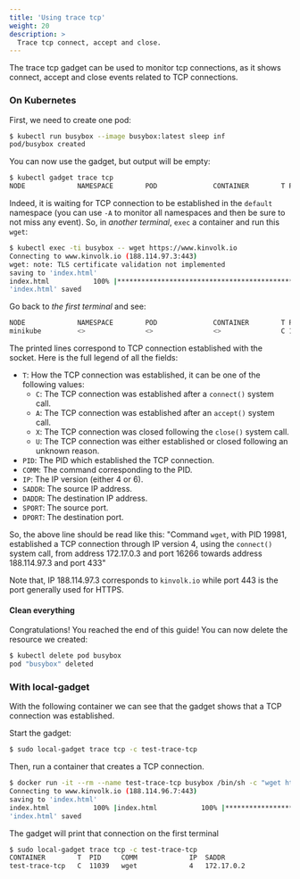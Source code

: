```yaml
---
title: 'Using trace tcp'
weight: 20
description: >
  Trace tcp connect, accept and close.
---
```


The trace tcp gadget can be used to monitor tcp connections, as it shows
connect, accept and close events related to TCP connections.

### On Kubernetes

First, we need to create one pod:

```bash
$ kubectl run busybox --image busybox:latest sleep inf
pod/busybox created
```

You can now use the gadget, but output will be empty:

```bash
$ kubectl gadget trace tcp
NODE             NAMESPACE        POD              CONTAINER        T PID    COMM             IP  SADDR            DADDR            SPORT   DPORT
```

Indeed, it is waiting for TCP connection to be established in the `default` namespace (you can use `-A` to monitor all namespaces and then be sure to not miss any event).
So, in *another terminal*, `exec` a container and run this `wget`:

```bash
$ kubectl exec -ti busybox -- wget https://www.kinvolk.io
Connecting to www.kinvolk.io (188.114.97.3:443)
wget: note: TLS certificate validation not implemented
saving to 'index.html'
index.html           100% |*************************************************************************************************| 42627  0:00:00 ETA
'index.html' saved
```

Go back to *the first terminal* and see:

```bash
NODE             NAMESPACE        POD              CONTAINER        T PID    COMM             IP  SADDR            DADDR            SPORT   DPORT
minikube         <>               <>               <>               C 16266  wget             4   172.17.0.3       188.114.97.3     34878   443
```

The printed lines correspond to TCP connection established with the socket.
Here is the full legend of all the fields:

* `T`: How the TCP connection was established, it can be one of the following values:
	* `C`: The TCP connection was established after a `connect()` system call.
	* `A`: The TCP connection was established after an `accept()` system call.
	* `X`: The TCP connection was closed following the `close()` system call.
	* `U`: The TCP connection was either established or closed following an unknown reason.
* `PID`: The PID which established the TCP connection.
* `COMM`: The command corresponding to the PID.
* `IP`: The IP version (either 4 or 6).
* `SADDR`: The source IP address.
* `DADDR`: The destination IP address.
* `SPORT`: The source port.
* `DPORT`: The destination port.

So, the above line should be read like this: "Command `wget`, with PID 19981, established a TCP connection through IP version 4, using the `connect()` system call, from address 172.17.0.3 and port 16266 towards address 188.114.97.3 and port 433"

Note that, IP 188.114.97.3 corresponds to `kinvolk.io` while port 443 is the port generally used for HTTPS.

#### Clean everything

Congratulations! You reached the end of this guide!
You can now delete the resource we created:

```bash
$ kubectl delete pod busybox
pod "busybox" deleted
```

### With local-gadget

With the following container we can see that the gadget shows that a
TCP connection was established.

Start the gadget:

```bash
$ sudo local-gadget trace tcp -c test-trace-tcp
```

Then, run a container that creates a TCP connection.

```bash
$ docker run -it --rm --name test-trace-tcp busybox /bin/sh -c "wget https://www.example.com"
Connecting to www.kinvolk.io (188.114.96.7:443)
saving to 'index.html'
index.html           100% |index.html           100% |**********************************| 36362  0:00:00 ETA
'index.html' saved
```

The gadget will print that connection on the first terminal

```bash
$ sudo local-gadget trace tcp -c test-trace-tcp
CONTAINER        T  PID     COMM             IP  SADDR                  DADDR                  SPORT   DPORT
test-trace-tcp   C  11039   wget             4   172.17.0.2             188.114.96.7           57560   443
```
